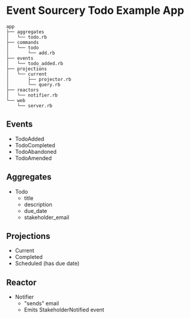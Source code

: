 # Event Sourcery Todo Example App

```
app
├── aggregates
│   └── todo.rb
├── commands
│   └── todo
│       └── add.rb
├── events
│   └── todo_added.rb
├── projections
│   └── current
│       ├── projector.rb
│       └── query.rb
├── reactors
│   └── notifier.rb
└── web
    └── server.rb
```

## Events

- TodoAdded
- TodoCompleted
- TodoAbandoned
- TodoAmended

## Aggregates

- Todo
  - title
  - description
  - due_date
  - stakeholder_email

## Projections

- Current
- Completed
- Scheduled (has due date)

## Reactor

- Notifier
  - "sends" email
  - Emits StakeholderNotified event
